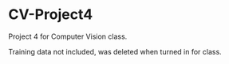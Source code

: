 # CV-Project4
Project 4 for Computer Vision class.

Training data not included, was deleted when turned in for class. 
